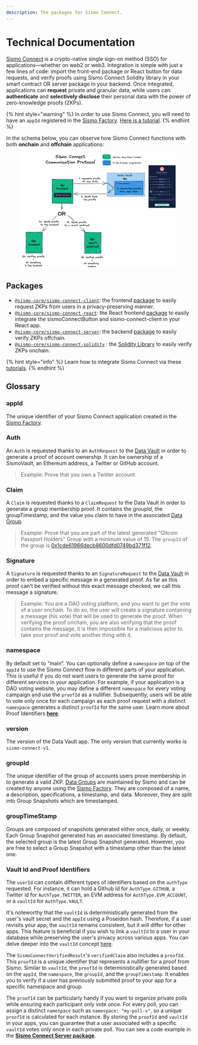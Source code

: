 ```yaml
---
description: The packages for Sismo Connect.
---
```


# Technical Documentation

[Sismo Connect](../../discover-sismo-connect/empower-your-app.md) is a crypto-native single sign-on method (SSO) for applications—whether on web2 or web3. Integration is simple with just a few lines of code: import the front-end package or React button for data requests, and verify proofs using Sismo Connect Solidity library in your smart contract OR server package in your backend. Once integrated, applications can **request** private and granular data, while users can **authenticate** and **selectively disclose** their personal data with the power of zero-knowledge proofs (ZKPs).

{% hint style="warning" %}
In order to use Sismo Connect, you will need to have an `appId` registered in the [Sismo Factory](https://factory.sismo.io/). [Here is a tutorial](../../sismo-factory/create-a-sismo-connect-app.md).
{% endhint %}

In the schema below, you can observe how Sismo Connect functions with both **onchain** and **offchain** applications:

<figure><img src="../../.gitbook/assets/sismo-connect-2.png" alt=""><figcaption></figcaption></figure>

## **Packages**

* [`@sismo-core/sismo-connect-client`](https://github.com/sismo-core/sismo-connect-packages/tree/main/packages/sismo-connect-client): the frontend [package](client.md) to easily request ZKPs from users in a privacy-preserving manner.
* [`@sismo-core/sismo-connect-react`](https://github.com/sismo-core/sismo-connect-packages/tree/main/packages/sismo-connect-react): the React frontend [package](react.md) to easily integrate the sismoConnectButton and sismo-connect-client in your React app.
* [`@sismo-core/sismo-connect-server`](https://github.com/sismo-core/sismo-connect-packages/tree/main/packages/sismo-connect-server): the backend [package](server.md) to easily verify ZKPs offchain.
* [`@sismo-core/sismo-connect-solidity`](https://github.com/sismo-core/sismo-connect-packages/tree/main/packages/sismo-connect-solidity) : the [Solidity Library](solidity.md) to easily verify ZKPs onchain.

{% hint style="info" %}
Learn how to integrate Sismo Connect via these [tutorials](../tutorials/).&#x20;
{% endhint %}

## Glossary

### appId

The unique identifier of your Sismo Connect application created in the [Sismo Factory](../../sismo-factory/what-is-the-sismo-factory.md).

### Auth

An `Auth` is requested thanks to an `AuthRequest` to the [Data Vault](../../what-is-sismo/personal-data-sismos-data-vault-gems-and-groups.md) in order to generate a proof of account ownership. It can be ownership of a SismoVault, an Ethereum address, a Twitter or GitHub account.

> Example: Prove that you own a Twitter account.

### Claim

A `Claim` is requested thanks to a `ClaimRequest` to the Data Vault in order to generate a group membership proof. It contains the groupId, the groupTimestamp, and the value you claim to have in the associated [Data Group](../../knowledge-base/resources/technical-concepts/data-groups.md).

> Example: Prove that you are part of the latest generated "Gitcoin Passport Holders" Group with a minimum value of 15. The `groupId` of the group is [0x1cde61966decb8600dfd0749bd371f12](https://factory.sismo.io/groups-explorer?search=gitcoin-passport-holders).

### Signature

A `Signature` is requested thanks to an `SignatureRequest` to the [Data Vault](../../what-is-sismo/personal-data-sismos-data-vault-gems-and-groups.md) in order to embed a specific message in a generated proof. As far as this proof can't be verified without this exact message checked, we call this message a signature.

> Example: You are a DAO voting platform, and you want to get the vote of a user onchain. To do so, the user will create a signature containing a message (his vote) that will be used to generate the proof. When verifying the proof onchain, you are also verifying that the proof contains the message, it is then impossible for a malicious actor to take your proof and vote another thing with it.

### namespace

By default set to “main”. You can optionally define a `namespace` on top of the `appId` to use the Sismo Connect flow in different parts of your application. This is useful if you do not want users to generate the same proof for different services in your application. For example, if your application is a DAO voting website, you may define a different `namespace` for every voting campaign and use the `proofId` as a nullifier. Subsequently, users will be able to vote only once for each campaign as each proof request with a distinct `namespace` generates a distinct `proofId` for the same user. Learn more about Proof Identifiers [**here**](../../knowledge-base/resources/technical-concepts/vault-and-proof-identifiers.md).

### version

The version of the Data Vault app. The only version that currently works is `sismo-connect-v1`.

### groupId

The unique identifier of the group of accounts users prove membership in to generate a valid ZKP. [Data Groups](../../knowledge-base/resources/technical-concepts/data-groups.md) are maintained by Sismo and can be created by anyone using the [Sismo Factory](https://factory.sismo.io/). They are composed of a name, a description, specifications, a timestamp, and data. Moreover, they are split into Group Snapshots which are timestamped.

### groupTimeStamp

Groups are composed of snapshots generated either once, daily, or weekly. Each Group Snapshot generated has an associated timestamp. By default, the selected group is the latest Group Snapshot generated. However, you are free to select a Group Snapshot with a timestamp other than the latest one.

### Vault Id and Proof Identifiers

The `userId` can contain different types of identifiers based on the `authType` requested. For instance, it can hold a Github Id for `AuthType.GITHUB`, a Twitter id for `AuthType.TWITTER`, an EVM address for `AuthType.EVM_ACCOUNT`, or a `vaultId` for `AuthType.VAULT`.

It's noteworthy that the `vaultId` is deterministically generated from the user's vault secret and the `appId` using a Poseidon hash. Therefore, if a user revisits your app, the `vaultId` remains consistent, but it will differ for other apps. This feature is beneficial if you wish to link a `vaultId` to a user in your database while preserving the user's privacy across various apps. You can delve deeper into the `vaultId` concept [here](../../knowledge-base/resources/technical-concepts/vault-and-proof-identifiers.md).

The `SismoConnectVerifiedResult`'s `verifiedClaim` also includes a `proofId`. This `proofId` is a unique identifier that represents a nullifier for a proof from Sismo. Similar to `vaultId`, the `proofId` is deterministically generated based on the `appId`, the `namespace`, the `groupId`, and the `groupTimestamp`. It enables you to verify if a user has previously submitted proof to your app for a specific namespace and group.

The `proofId` can be particularly handy if you want to organize private polls while ensuring each participant only vote once. For every poll, you can assign a distinct `namespace` such as `namespace: "my-poll-x"`, so a unique `proofId` is calculated for each instance. By storing the `proofId` and `vaultId` in your apps, you can guarantee that a user associated with a specific `vaultId` votes only once in each private poll. You can see a code example in the [**Sismo Connect Server package**](server.md).
